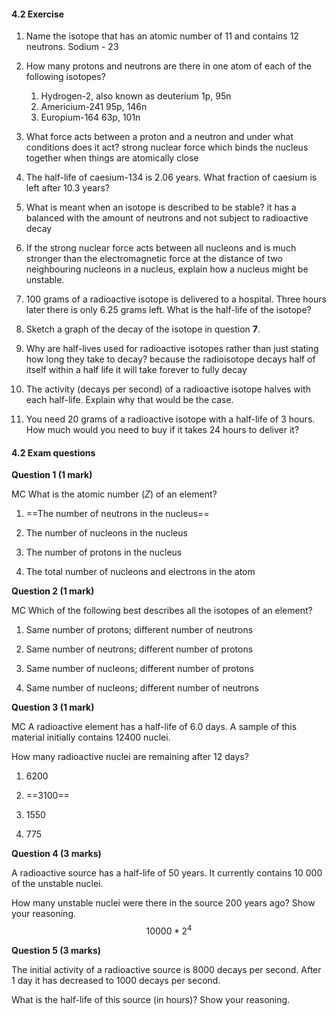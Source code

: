#### 4.2 Exercise

1. Name the isotope that has an atomic number of 11 and contains 12 neutrons.
    Sodium - 23
2. How many protons and neutrons are there in one atom of each of the following isotopes?
    
    1. Hydrogen-2, also known as deuterium
        1p, 95n
    2. Americium-241
        95p, 146n
    3. Europium-164
        63p, 101n
3. What force acts between a proton and a neutron and under what conditions does it act?
    strong nuclear force which binds the nucleus together when things are atomically close
4. The half-life of caesium-134 is 2.06 years. What fraction of caesium is left after 10.3 years?
    
5. What is meant when an isotope is described to be stable?
    it has a balanced with the amount of neutrons and not subject to radioactive decay
6. If the strong nuclear force acts between all nucleons and is much stronger than the electromagnetic force at the distance of two neighbouring nucleons in a nucleus, explain how a nucleus might be unstable.
    
7. 100 grams of a radioactive isotope is delivered to a hospital. Three hours later there is only 6.25 grams left. What is the half-life of the isotope?
    
8. Sketch a graph of the decay of the isotope in question **7**.
    
9. Why are half-lives used for radioactive isotopes rather than just stating how long they take to decay?
    because the radioisotope decays half of itself within a half life it will take forever to fully decay
10. The activity (decays per second) of a radioactive isotope halves with each half-life. Explain why that would be the case.
    
11. You need 20 grams of a radioactive isotope with a half-life of 3 hours. How much would you need to buy if it takes 24 hours to deliver it?
    

#### 4.2 Exam questions

**[](https://content2.learnon.com.au/embedded-searchlight?&isbn=9781119887843&assetid=tlvd-4070)Question 1 (1 mark)**

MC What is the atomic number (_Z_) of an element?

1. ==The number of neutrons in the nucleus==
    
2. The number of nucleons in the nucleus
    
3. The number of protons in the nucleus
    
4. The total number of nucleons and electrons in the atom
    

**[](https://content2.learnon.com.au/embedded-searchlight?&isbn=9781119887843&assetid=tlvd-4071)Question 2 (1 mark)**

MC Which of the following best describes all the isotopes of an element?

1. Same number of protons; different number of neutrons
    
2. Same number of neutrons; different number of protons
    
3. Same number of nucleons; different number of protons
    
4. Same number of nucleons; different number of neutrons
    

**[](https://content2.learnon.com.au/embedded-searchlight?&isbn=9781119887843&assetid=tlvd-4072)Question 3 (1 mark)**

MC A radioactive element has a half-life of 6.0 days. A sample of this material initially contains 12400 nuclei.

How many radioactive nuclei are remaining after 12 days?

1. 6200
    
2. ==3100==
    
3. 1550
    
4. 775
    

**[](https://content2.learnon.com.au/embedded-searchlight?&isbn=9781119887843&assetid=tlvd-4073)Question 4 (3 marks)**

A radioactive source has a half-life of 50 years. It currently contains 10 000 of the unstable nuclei.

How many unstable nuclei were there in the source 200 years ago? Show your reasoning.
$$10000*2^4$$

**[](https://content2.learnon.com.au/embedded-searchlight?&isbn=9781119887843&assetid=tlvd-4074)Question 5 (3 marks)**

The initial activity of a radioactive source is 8000 decays per second. After 1 day it has decreased to 1000 decays per second.

What is the half-life of this source (in hours)? Show your reasoning.